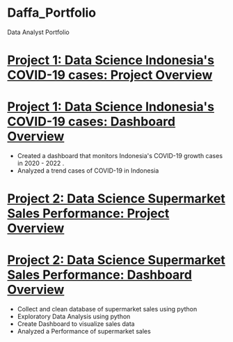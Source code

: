 # Daffa_Portfolio
Data Analyst Portfolio



# [Project 1: Data Science Indonesia's COVID-19 cases: Project Overview](https://github.com/daffakhairyal/Daffa_Portfolio/blob/main/covid-19-in-indonesia.ipynb) 
# [Project 1: Data Science Indonesia's COVID-19 cases: Dashboard Overview](https://public.tableau.com/views/covid-19_16679241723830/Dashboard1?:language=en-US&:display_count=n&:origin=viz_share_link) 
* Created a dashboard that monitors Indonesia's COVID-19 growth cases in 2020 - 2022 .
* Analyzed a trend cases of COVID-19 in Indonesia

# [Project 2: Data Science Supermarket Sales Performance: Project Overview](https://github.com/daffakhairyal/Daffa_Portfolio/blob/main/Python_Intro_Sales_Data.ipynb) 
# [Project 2: Data Science Supermarket Sales Performance: Dashboard Overview](https://datastudio.google.com/reporting/3645318f-557f-48e5-8df6-55ab46137e9d/page/m2X4C) 
* Collect and clean database of supermarket sales using python
* Exploratory Data Analysis using python
* Create Dashboard to visualize sales data
* Analyzed a Performance of supermarket sales
